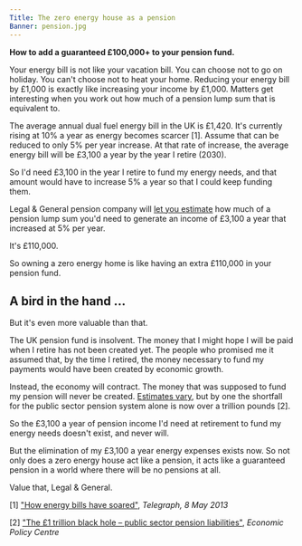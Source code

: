 ```yaml
---
Title: The zero energy house as a pension
Banner: pension.jpg
---
```


**How to add a guaranteed £100,000+ to your pension fund.**

Your energy bill is not like your vacation bill. You can choose not to go on holiday. You can't choose not to heat your home. Reducing your energy bill by £1,000 is exactly like increasing your income by £1,000. Matters get interesting when you work out how much of a pension lump sum that is equivalent to. 

The average annual dual fuel energy bill in the UK is £1,420. It's currently rising at 10% a year as energy becomes scarcer [1]. Assume that can be reduced to only 5% per year increase. At that rate of increase, the average energy bill will be £3,100 a year by the year I retire (2030).

So I'd need £3,100 in the year I retire to fund my energy needs, and that amount would have to increase 5% a year so that I could keep funding them.

Legal & General pension company will [let you estimate](http://www.legalandgeneral.com/annuities/pension-annuity/annuity-calculator/)  how much of a pension lump sum you'd need to generate an income of £3,100 a year that increased at 5% per year. 

It's £110,000.

So owning a zero energy home is like having an extra £110,000 in your pension fund.

## A bird in the hand ...

But it's even more valuable than that. 

The UK pension fund is insolvent. The money that I might hope I will be paid when I retire has not been created yet. The people who promised me it assumed that, by the time I retired, the money necessary to fund my payments would have been created by economic growth.

Instead, the economy will contract. The money that was supposed to fund my pension will never be created. [Estimates vary](https://encrypted.google.com/#q=uk+pension+fund+gap), but by one the shortfall for the public sector pension system alone is now over a trillion pounds [2].

So the £3,100 a year of pension income I'd need at retirement to fund my energy needs doesn't exist, and never will.

But the elimination of my £3,100 a year energy expenses exists now. So not only does a zero energy house act like a pension, it acts like a guaranteed pension in a world where there will be no pensions at all. 

Value that, Legal & General.


[1] ["How energy bills have soared"](http://www.telegraph.co.uk/finance/personalfinance/household-bills/10043967/How-energy-bills-have-soared.html), _Telegraph, 8 May 2013_

[2] ["The £1 trillion black hole – public sector pension liabilities"](http://www.economicpolicycentre.com/2010/04/19/government-pension-liabilities-understated-by-1trillion/), _Economic Policy Centre_